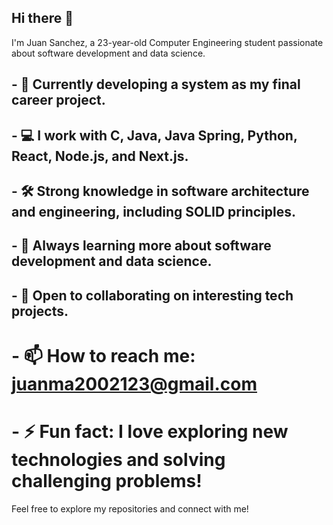 ## Hi there 👋

I'm Juan Sanchez, a 23-year-old Computer Engineering student passionate about software development and data science.

## - 🔭 Currently developing a system as my final career project.
## - 💻 I work with C, Java, Java Spring, Python, React, Node.js, and Next.js.
## - 🛠️ Strong knowledge in software architecture and engineering, including SOLID principles.
## - 🌱 Always learning more about software development and data science.
## - 🤝 Open to collaborating on interesting tech projects.
# - 📫 How to reach me: juanma2002123@gmail.com
# - ⚡ Fun fact: I love exploring new technologies and solving challenging problems!

Feel free to explore my repositories and connect with me!
